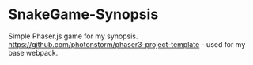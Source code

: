 # SnakeGame-Synopsis
Simple Phaser.js game for my synopsis. https://github.com/photonstorm/phaser3-project-template - used for my base webpack.
